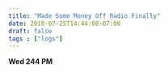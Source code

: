 ```yaml
---
title: "Made Some Money Off Radio Finally"
date: 2018-07-25T14:44:08-07:00
draft: false
tags : ["logs"]
---
```


**Wed 244 PM**
